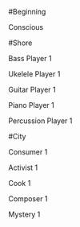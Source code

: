 #Beginning

Conscious

#Shore

Bass Player 1

Ukelele Player 1

Guitar Player 1

Piano Player 1

Percussion Player 1

#City

Consumer 1

Activist 1

Cook 1

Composer 1

Mystery 1 
